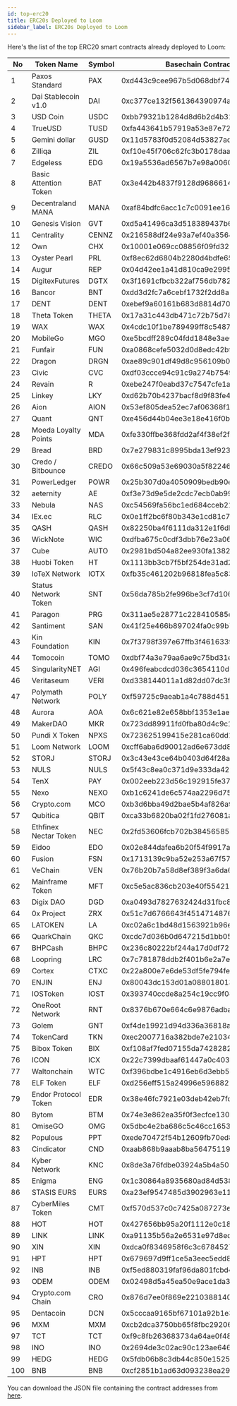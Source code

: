 ```yaml
---
id: top-erc20
title: ERC20s Deployed to Loom
sidebar_label: ERC20s Deployed to Loom
---
```


Here's the list of the top ERC20 smart contracts already deployed to Loom:

| No | Token Name | Symbol | Basechain Contract Address |
| --- | --- | --- |  --- |
1 | Paxos Standard | PAX | 0xd443c9cee967b5d068dbf7471c33a2e0bd135f97 |
2 | Dai Stablecoin v1.0 | DAI | 0xc377ce132f561364390974af13d4715f8b744319 |
3 | USD Coin | USDC | 0xbb79321b1284d8d6b2d4b319451912f11c8da34d |
4 | TrueUSD | TUSD | 0xfa443641b57919a53e87e72ee9fa54dc0ff7bdbe |
5 | Gemini dollar | GUSD | 0x11d5783f0d52084d53827ace17416199d4ba7780 |
6 | Zilliqa | ZIL | 0xf10e45f706c62fc3b0178daacc18b4fb61cb373f |
7 | Edgeless | EDG | 0x19a5536ad6567b7e98a00609f109d4a376f103ac |
8 | Basic Attention Token | BAT | 0x3e442b4837f9128d9686614507cc244758817b5f |
9 | Decentraland MANA | MANA | 0xaf84bdfc6acc1c7c0091ee162f252c3a72bdc625 |
10 | Genesis Vision | GVT | 0xd5a41496ca3d518389437b644863fae8aa8d47d2 |
11 | Centrality | CENNZ | 0x216588df24e93a7ef40a35642484d16e13f82941 |
12 | Own | CHX | 0x10001e069cc08856f09fd321827fdb0edaf9b003 |
13 | Oyster Pearl | PRL | 0xf8ec62d6804b2280d4bdfe65811b7c5c13773c32 |
14 | Augur | REP | 0x04d42ee1a41d810ca9e29958c2b63e30df6f1fd1 |
15 | DigitexFutures | DGTX | 0x3f1691cfbcb322af756db7820e22df4f226fb84c |
16 | Bancor | BNT | 0xdd3d2fc7a6cebf1732f2dd8a868ff1bcab461b9f |
17 | DENT | DENT | 0xebef9a60161b683d8814d7098b7511821d6fb0d2 |
18 | Theta Token | THETA | 0x17a31c443db471c72b75d7831d4fc9d8bec041b0 |
19 | WAX | WAX | 0x4cdc10f1be789499ff8c5487387ecb09e07f1ab9 |
20 | MobileGo | MGO | 0xe5bcdff289c04fdd1848e3ae0579e662fba53b8c |
21 | Funfair | FUN | 0xa0868cefe5032d0d8edc42bf1d5930eb3c2da9de |
22 | Dragon | DRGN | 0xae89c901df49d8c956109b0713bb2df82a661287 |
23 | Civic | CVC | 0xdf03ccce94c91c9a274b7549e7acdd29bf8d95d3 |
24 | Revain | R | 0xebe247f0eabd37c7547cfe1a690a5d76992e9c45 |
25 | Linkey | LKY | 0xd62b70b4237bacf8d9f83fe42bf680b151435cdc |
26 | Aion | AION | 0x53ef805dea52ec7af06368f1ce921de590c47362 |
27 | Quant | QNT | 0xe456d44b04ee3e18e416f0b4224a0546cb09ddd5 |
28 | Moeda Loyalty Points | MDA | 0xfe330ffbe368fdd2af4f38ef2fb58e5e9180b9c5 |
29 | Bread | BRD | 0x7e279831c8995bda13ef923c25b7d74b58487031 |
30 | Credo / Bitbounce | CREDO | 0x66c509a53e69030a5f822461f15b11f572a0701e |
31 | PowerLedger | POWR | 0x25b307d0a4050909bedb90e3a37aeddcf82d697c |
32 | aeternity | AE | 0xf3e73d9e5de2cdc7ecb0ab993bf5061f8469b1be |
33 | Nebula | NAS | 0xc54569fa56bc1ed684cceb216f538bcc16e6cc27 |
34 | IEx.ec | RLC | 0x0e1ff2bc6f80b343e1cd81c75c1fb09163a847b7 |
35 | QASH | QASH | 0x82250ba4f6111da312e1f6dbbf01c3e9475c4c23 |
36 | WickNote | WIC | 0xdfba675c0cdf3dbb76e23a06c5fbbae028ba5a22 |
37 | Cube | AUTO | 0x2981bd504a82ee930fa1382a378da2000b302880 |
38 | Huobi Token | HT | 0x1113bb3cb7f5bf254de31ad2f969e7e165960373 |
39 | IoTeX Network | IOTX | 0xfb35c461202b96818fea5c836db5037b78bd3730 |
40 | Status Network Token | SNT | 0x56da785b2fe996be3cf7d1069cc221df5d23048b |
41 | Paragon | PRG | 0x311ae5e28771c228410585dbe76accb21e05d26e |
42 | Santiment | SAN | 0x41f25e466b897024fa0c99b7cf755e1416814118 |
43 | Kin Foundation | KIN | 0x7f3798f397e67ffb3f461633976331eccde47459 |
44 | Tomocoin | TOMO | 0xdbf74a3e79aa6ae9c75bd31e28d7d375e6192188 |
45 | SingularityNET | AGI | 0x496feabcdcd036c3654110ddc2f0afe16c5468b9 |
46 | Veritaseum | VERI | 0xd338144011a1d82dd07dc3f2cb2027046939909d |
47 | Polymath Network | POLY | 0xf59725c9aeab1a4c788d4519affa4de364bdefbd |
48 | Aurora | AOA | 0x6c621e82e658bbf1353e1ae4d24977335cf36368 |
49 | MakerDAO | MKR | 0x723dd89911fd0fba80d4c9c1a0b748ede4a2cb99 |
50 | Pundi X Token | NPXS | 0x723625199415e281ca60dd12e2844c904eae4666 |
51 | Loom Network | LOOM | 0xcff6aba6d90012ad6e673dd8536a5126432aa9ce |
52 | STORJ | STORJ | 0x3c43e43ce64b0403d64f28adfffdc63aab50a807 |
53 | NULS | NULS | 0x5f43c8ea0c371d9e333da421aaf242b890e99ccd |
54 | TenX | PAY | 0x002eeb223d56c192915fe378c4ee0936effad41b |
55 | Nexo | NEXO | 0xb1c6241de6c574aa2296d7560b1907c69b597c30 |
56 | Crypto.com | MCO | 0xb3d6bba49d2bae5b4af826a956a5fd8751ffab0c |
57 | Qubitica | QBIT | 0xca33b6820ba02f1fd276081a4b1174fe4c4ee81e |
58 | Ethfinex Nectar Token | NEC | 0x2fd53606fcb702b384565850896f10604b6d4fa2 |
59 | Eidoo | EDO | 0x02e844dafea6b20f54f9917a3e24a470d59c8e6e |
60 | Fusion | FSN | 0x1713139c9ba52e253a67f57748a949568ca6be4c |
61 | VeChain | VEN | 0x76b20b7a58d8ef389f3a6da674659d9a992a9bb9 |
62 | Mainframe Token | MFT | 0xc5e5ac836cb203e40f5542173c4ac5d95ee50303 |
63 | Digix DAO | DGD | 0xa0493d7827632424d31fbc82f725a52bf65027a6 |
64 | 0x Project | ZRX | 0x51c7d6766643f451471487674d926863da5647f3 |
65 | LATOKEN | LA | 0xc02a6c1bd48d1563921b96e054fd00207ddda19d |
66 | QuarkChain | QKC | 0xcdc7d036b0d647215d1bb0520696e04fb901725e |
67 | BHPCash | BHPC | 0x236c80222bf244a17d0df722e6330a2df200b86d |
68 | Loopring | LRC | 0x7c781878ddb2f401b6e2a7eca50f625e8dfbe962 |
69 | Cortex | CTXC | 0x22a800e7e6de53df5fe794fe91b300e844c0a6d4 |
70 | ENJIN | ENJ | 0x80043dc153d01a088018013e426a7314cc031aa9 |
71 | IOSToken | IOST | 0x393740ccde8a254c19cc9f0402cea50d777201a4 |
72 | OneRoot Network | RNT | 0x8376b670e664c6e9876adbaacd0773098f65d44f |
73 | Golem | GNT | 0xf4de19921d94d336a36818a408eaafc6aaba2ee8 |
74 | TokenCard | TKN | 0xec2007716a382bde7e21034cdf788292eddd22d1 |
75 | Bibox Token | BIX | 0xf108af7fed07155da7428282447f362cbe44d388 |
76 | ICON | ICX | 0x22c7399dbaaf61447a0c403e66e8ef450098fbec |
77 | Waltonchain | WTC | 0xf396bdbe1c4916eb6d3ebb5f4c60e86565ff9257 |
78 | ELF Token | ELF | 0xd256eff515a24996e5968821a34d41662a32ff26 |
79 | Endor Protocol Token | EDR | 0x38e46fc7921e03deb42eb7fd41efce38d87cb562 |
80 | Bytom | BTM | 0x74e3e862ea35f0f3ecfce130ce8f61b12cac950b |
81 | OmiseGO | OMG | 0x5dbc4e2ba686c5c46cc1653b8bd59fe3d8eb105b |
82 | Populous | PPT | 0xede70472f54b12609fb70ed885900d5f2f4df7db |
83 | Cindicator | CND | 0xaab868b9aaab8ba564751193a985fd07f2a9dad3 |
84 | Kyber Network | KNC | 0x8de3a76fdbe03924a5b4a503cfe72aaa524726aa |
85 | Enigma | ENG | 0x1c30864a8935680ad84d5382277eeecce73b93ac |
86 | STASIS EURS | EURS | 0xa23ef9547485d3902963e11b03f5ec3453b5622a |
87 | CyberMiles Token | CMT | 0xf570d537c0c7425a087273ebce346210de6d5fbf |
88 | HOT | HOT | 0x427656bb95a20f1112e0c18ed8e548fa16a24b28 |
89 | LINK | LINK | 0xa91135b56a2e6531e97d8ed9654a985ae431dc19 |
90 | XIN | XIN | 0xdca0f8346958f6c3c67845279ffd84ccffec6913 |
91 | HPT | HPT | 0x679697d9ff1ce5a3eec5edd8e2628861b9f0a6e4 |
92 | INB | INB | 0xf5ed880319faf96da801fcbd4d4c97f4046c36ca |
93 | ODEM | ODEM | 0x02498d5a45ea50e9ace1da35d8c0a2aaf71c0ad8 |
94 | Crypto.com Chain | CRO | 0x876d7ee0f869e22103881404d730de78c06a829b |
95 | Dentacoin | DCN | 0x5cccaa9165bf67101a92b1e31a8beabfb8dabcd0 |
96 | MXM | MXM | 0xcb2dca3750bb65f8fbc29206453d3d2ccb9b41bd |
97 | TCT | TCT | 0xf9c8fb263683734a64ae0f48de186968016c402b |
98 | INO | INO | 0x2694de3c02ac90c123ae646181de18e0a4bbeeb8 |
99 | HEDG | HEDG | 0x5fdb06b8c3db44c850e152503cec55cd7bd5ac8b |
100 | BNB | BNB | 0xcf2851b1ad63d093238ea296524be8d7cd920e0b |


You can download the JSON file containing the contract addresses from [here](/developers/topTokensList.json).
